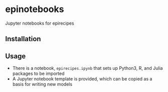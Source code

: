 # epinotebooks

Jupyter notebooks for epirecipes

## Installation

## Usage

- There is a notebook, `epirecipes.ipynb` that sets up Python3, R, and Julia packages to be imported
- A Jupyter notebook template is provided, which can be copied as a basis for writing new models
